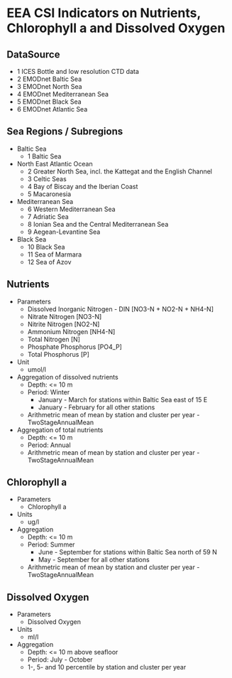 # EEA CSI Indicators on Nutrients, Chlorophyll a and Dissolved Oxygen

## DataSource
  * 1 ICES Bottle and low resolution CTD data
  * 2 EMODnet Baltic Sea
  * 3 EMODnet North Sea
  * 4 EMODnet Mediterranean Sea
  * 5 EMODnet Black Sea
  * 6 EMODnet Atlantic Sea
  

## Sea Regions / Subregions
  * Baltic Sea
    * 1 Baltic Sea
  * North East Atlantic Ocean
    * 2 Greater North Sea, incl. the Kattegat and the English Channel
    * 3 Celtic Seas
    * 4 Bay of Biscay and the Iberian Coast
    * 5 Macaronesia
  * Mediterranean Sea
    * 6 Western Mediterranean Sea
    * 7 Adriatic Sea
    * 8 Ionian Sea and the Central Mediterranean Sea
    * 9 Aegean-Levantine Sea
  * Black Sea
    * 10 Black Sea
    * 11 Sea of Marmara
    * 12 Sea of Azov

## Nutrients
  * Parameters
    * Dissolved Inorganic Nitrogen - DIN [NO3-N + NO2-N + NH4-N]
    * Nitrate Nitrogen [NO3-N]
    * Nitrite Nitrogen [NO2-N]
    * Ammonium Nitrogen [NH4-N]
    * Total Nitrogen [N]
    * Phosphate Phosphorus [PO4_P]
    * Total Phosphorus [P]
  * Unit
    * umol/l
  * Aggregation of dissolved nutrients
    * Depth: <= 10 m
    * Period: Winter
        * January - March for stations within Baltic Sea east of 15 E
        * January - February for all other stations
    * Arithmetric mean of mean by station and cluster per year - TwoStageAnnualMean
  * Aggregation of total nutrients
    * Depth: <= 10 m
    * Period: Annual
    * Arithmetric mean of mean by station and cluster per year - TwoStageAnnualMean

## Chlorophyll a
  * Parameters
    * Chlorophyll a
  * Units
    * ug/l
  * Aggregation
    * Depth: <= 10 m
    * Period: Summer
      * June - September for stations within Baltic Sea north of 59 N
      * May - September for all other stations
    * Arithmetric mean of mean by station and cluster per year - TwoStageAnnualMean
  
## Dissolved Oxygen
  * Parameters
    * Dissolved Oxygen
  * Units 
    * ml/l
  * Aggregation
    * Depth: <= 10 m above seafloor
    * Period: July - October
    * 1-, 5- and 10 percentile by station and cluster per year
